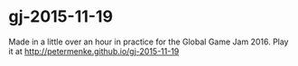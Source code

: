 # gj-2015-11-19

Made in a little over an hour in practice for the Global Game Jam 2016.
Play it at http://petermenke.github.io/gj-2015-11-19
